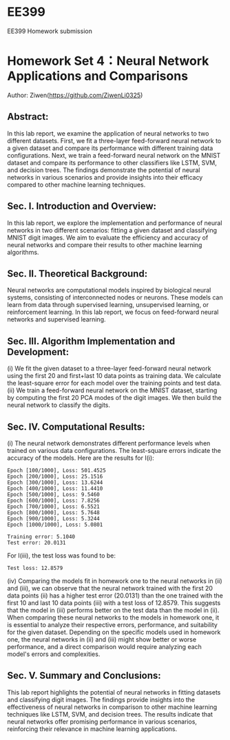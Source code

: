 # EE399
EE399 Homework submission
# Homework Set 4：Neural Network Applications and Comparisons

Author: Ziwen(https://github.com/ZiwenLi0325)

## Abstract:
In this lab report, we examine the application of neural networks to two different datasets. First, we fit a three-layer feed-forward neural network to a given dataset and compare its performance with different training data configurations. Next, we train a feed-forward neural network on the MNIST dataset and compare its performance to other classifiers like LSTM, SVM, and decision trees. The findings demonstrate the potential of neural networks in various scenarios and provide insights into their efficacy compared to other machine learning techniques.

## Sec. I. Introduction and Overview:
In this lab report, we explore the implementation and performance of neural networks in two different scenarios: fitting a given dataset and classifying MNIST digit images. We aim to evaluate the efficiency and accuracy of neural networks and compare their results to other machine learning algorithms.

## Sec. II. Theoretical Background:
Neural networks are computational models inspired by biological neural systems, consisting of interconnected nodes or neurons. These models can learn from data through supervised learning, unsupervised learning, or reinforcement learning. In this lab report, we focus on feed-forward neural networks and supervised learning.

## Sec. III. Algorithm Implementation and Development:
(i) We fit the given dataset to a three-layer feed-forward neural network using the first 20 and first+last 10 data points as training data. We calculate the least-square error for each model over the training points and test data.
(ii) We train a feed-forward neural network on the MNIST dataset, starting by computing the first 20 PCA modes of the digit images. We then build the neural network to classify the digits.

## Sec. IV. Computational Results:
(i) The neural network demonstrates different performance levels when trained on various data configurations. The least-square errors indicate the accuracy of the models. Here are the results for I(i):
```
Epoch [100/1000], Loss: 501.4525
Epoch [200/1000], Loss: 25.1516
Epoch [300/1000], Loss: 13.6244
Epoch [400/1000], Loss: 11.4410
Epoch [500/1000], Loss: 9.5460
Epoch [600/1000], Loss: 7.8256
Epoch [700/1000], Loss: 6.5521
Epoch [800/1000], Loss: 5.7648
Epoch [900/1000], Loss: 5.3244
Epoch [1000/1000], Loss: 5.0801

Training error: 5.1040
Test error: 20.0131
```
For I(iii), the test loss was found to be:
```
Test loss: 12.8579
```
(iv) Comparing the models fit in homework one to the neural networks in (ii) and (iii), we can observe that the neural network trained with the first 20 data points (ii) has a higher test error (20.0131) than the one trained with the first 10 and last 10 data points (iii) with a test loss of 12.8579. This suggests that the model in (iii) performs better on the test data than the model in (ii). When comparing these neural networks to the models in homework one, it is essential to analyze their respective errors, performance, and suitability for the given dataset. Depending on the specific models used in homework one, the neural networks in (ii) and (iii) might show better or worse performance, and a direct comparison would require analyzing each model's errors and complexities.

## Sec. V. Summary and Conclusions:
This lab report highlights the potential of neural networks in fitting datasets and classifying digit images. The findings provide insights into the effectiveness of neural networks in comparison to other machine learning techniques like LSTM, SVM, and decision trees. The results indicate that neural networks offer promising performance in various scenarios, reinforcing their relevance in machine learning applications.